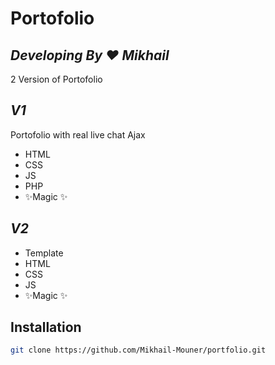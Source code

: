 # Portofolio
## _Developing By ♥ Mikhail_

2 Version of Portofolio

## _V1_
Portofolio with real live chat Ajax
- HTML 
- CSS 
- JS 
- PHP
- ✨Magic ✨

## _V2_
- Template 
- HTML 
- CSS 
- JS 
- ✨Magic ✨

## Installation

```sh
git clone https://github.com/Mikhail-Mouner/portfolio.git
```
